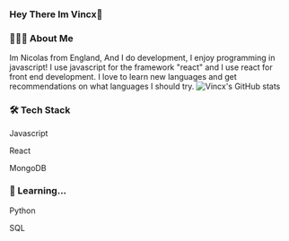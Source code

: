 ### Hey There Im Vincx👋

### 👨🏻‍💻 About Me
Im Nicolas from England, And I do development, I enjoy programming in javascript! I use javascript for the framework "react" and I use react for front end development. I love to learn new languages and get recommendations on what languages I should try. ![Vincx's GitHub stats](https://github-readme-stats.vercel.app/api?username=heyvincx)
### 🛠 Tech Stack
Javascript

React

MongoDB

### 📕 Learning...
Python

SQL

